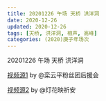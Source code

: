 ```yaml
---
title: 20201226 午场 天桥 洪洋洞
date: 2020-12-26
updated: 2020-12-26
tags: [天桥, 洪洋洞, 相声, 高峰] 
categories: (2020)庚子年场次 
---
```

20201226 午场 天桥 洪洋洞



[视频源1](https://weibo.com/6574451359/JAgq4oS4W) by @栾云平粉丝团后援会

[视频源2](https://weibo.com/1950216183/JAgQwlxLz)  by @灯花映祈安